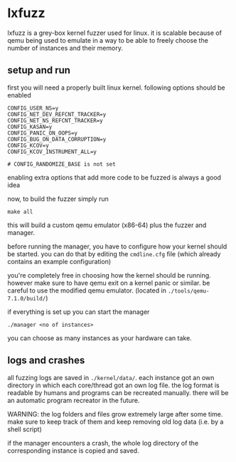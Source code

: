 # lxfuzz
lxfuzz is a grey-box kernel fuzzer used for linux. it is scalable because of qemu being used to emulate in a way to be able to freely choose the number of instances and their memory.

## setup and run

first you will need a properly built linux kernel. following options should be enabled
```
CONFIG_USER_NS=y
CONFIG_NET_DEV_REFCNT_TRACKER=y
CONFIG_NET_NS_REFCNT_TRACKER=y
CONFIG_KASAN=y
CONFIG_PANIC_ON_OOPS=y
CONFIG_BUG_ON_DATA_CORRUPTION=y
CONFIG_KCOV=y
CONFIG_KCOV_INSTRUMENT_ALL=y

# CONFIG_RANDOMIZE_BASE is not set
```
enabling extra options that add more code to be fuzzed is always a good idea

now, to build the fuzzer simply run
```
make all
```
this will build a custom qemu emulator (x86-64) plus the fuzzer and manager.

before running the manager, you have to configure how your kernel should be started. you can do that by editing the `cmdline.cfg` file (which already contains an example configuration)

you're completely free in choosing how the kernel should be running. however make sure to have qemu exit on a kernel panic or similar. be careful to use the modified qemu emulator. (located in `./tools/qemu-7.1.0/build/`)

if everything is set up you can start the manager
```
./manager <no of instances>
```
you can choose as many instances as your hardware can take.

## logs and crashes

all fuzzing logs are saved in `./kernel/data/`. each instance got an own directory in which each core/thread got an own log file. the log format is readable by humans and programs can be recreated manually. there will be an automatic program recreator in the future. 

WARNING: the log folders and files grow extremely large after some time. make sure to keep track of them and keep removing old log data (i.e. by a shell script)

if the manager encounters a crash, the whole log directory of the corresponding instance is copied and saved.
